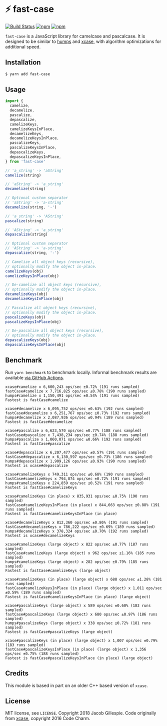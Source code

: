 # ⚡ fast-case

[![Build Status](https://github.com/jacobwgillespie/fast-case/workflows/CI/badge.svg)](https://github.com/jacobwgillespie/fast-case/actions)
[![npm](https://badgen.net/npm/dm/fast-case)](https://www.npmjs.com/package/fast-case)
[![npm](https://badgen.net/npm/v/fast-case)](https://www.npmjs.com/package/fast-case)

`fast-case` is a JavaScript library for camelcase and pascalcase. It is designed to be similar to [humps][0] and [xcase][1], with algorithm optimizations for additional speed.

## Installation

```bash
$ yarn add fast-case
```

## Usage

```javascript
import {
  camelize,
  decamelize,
  pascalize,
  depascalize,
  camelizeKeys,
  camelizeKeysInPlace,
  decamelizeKeys,
  decamelizeKeysInPlace,
  pascalizeKeys,
  pascalizeKeysInPlace,
  depascalizeKeys,
  depascalizeKeysInPlace,
} from 'fast-case'

// 'a_string' -> 'aString'
camelize(string)

// 'aString' -> 'a_string'
decamelize(string)

// Optional custom separator
// 'aString' -> 'a-string'
decamelize(string, '-')

// 'a_string' -> 'AString'
pascalize(string)

// 'AString' -> 'a_string'
depascalize(string)

// Optional custom separator
// 'AString' -> 'a-string'
depascalize(string, '-')

// Camelize all object keys (recursive),
// optionally modify the object in-place.
camelizeKeys(obj)
camelizeKeysInPlace(obj)

// De-camelize all object keys (recursive),
// optionally modify the object in-place.
decamelizeKeys(obj)
decamelizeKeysInPlace(obj)

// Pascalize all object keys (recursive),
// optionally modify the object in-place.
pascalizeKeys(obj)
pascalizeKeysInPlace(obj)

// De-pascalize all object keys (recursive),
// optionally modify the object in-place.
depascalizeKeys(obj)
depascalizeKeysInPlace(obj)
```

## Benchmark

Run `yarn benchmark` to benchmark locally. Informal benchmark results are available [via GitHub Actions](https://github.com/jacobwgillespie/fast-case/actions?query=workflow%3ABenchmark).

```
xcase#camelize x 6,600,243 ops/sec ±0.72% (191 runs sampled)
fastCase#camelize x 7,716,825 ops/sec ±0.78% (190 runs sampled)
humps#camelize x 1,150,491 ops/sec ±0.54% (191 runs sampled)
Fastest is fastCase#camelize

xcase#decamelize x 6,095,752 ops/sec ±0.63% (192 runs sampled)
fastCase#decamelize x 6,251,767 ops/sec ±0.73% (192 runs sampled)
humps#decamelize x 2,087,936 ops/sec ±0.94% (189 runs sampled)
Fastest is fastCase#decamelize

xcase#pascalize x 6,623,570 ops/sec ±0.77% (188 runs sampled)
fastCase#pascalize x 7,438,234 ops/sec ±0.74% (188 runs sampled)
humps#pascalize x 1,060,071 ops/sec ±0.66% (192 runs sampled)
Fastest is fastCase#pascalize

xcase#depascalize x 6,207,477 ops/sec ±0.57% (191 runs sampled)
fastCase#depascalize x 6,130,597 ops/sec ±0.73% (186 runs sampled)
humps#depascalize x 1,909,126 ops/sec ±0.93% (190 runs sampled)
Fastest is xcase#depascalize

xcase#camelizeKeys x 749,311 ops/sec ±0.68% (190 runs sampled)
fastCase#camelizeKeys x 794,874 ops/sec ±0.72% (191 runs sampled)
humps#camelizeKeys x 224,859 ops/sec ±0.52% (191 runs sampled)
Fastest is fastCase#camelizeKeys

xcase#camelizeKeys (in place) x 835,931 ops/sec ±0.75% (190 runs sampled)
fastCase#camelizeKeysInPlace (in place) x 844,663 ops/sec ±0.88% (191 runs sampled)
Fastest is fastCase#camelizeKeysInPlace (in place)

xcase#decamelizeKeys x 812,360 ops/sec ±0.86% (191 runs sampled)
fastCase#decamelizeKeys x 786,222 ops/sec ±0.69% (189 runs sampled)
humps#decamelizeKeys x 378,324 ops/sec ±0.70% (192 runs sampled)
Fastest is xcase#decamelizeKeys

xcase#camelizeKeys (large object) x 822 ops/sec ±0.77% (187 runs sampled)
fastCase#camelizeKeys (large object) x 962 ops/sec ±1.16% (185 runs sampled)
humps#camelizeKeys (large object) x 282 ops/sec ±0.79% (185 runs sampled)
Fastest is fastCase#camelizeKeys (large object)

xcase#camelizeKeys (in place) (large object) x 688 ops/sec ±1.28% (181 runs sampled)
fastCase#camelizeKeysInPlace (in place) (large object) x 1,011 ops/sec ±0.59% (189 runs sampled)
Fastest is fastCase#camelizeKeysInPlace (in place) (large object)

xcase#pascalizeKeys (large object) x 589 ops/sec ±0.60% (183 runs sampled)
fastCase#pascalizeKeys (large object) x 680 ops/sec ±0.97% (186 runs sampled)
humps#pascalizeKeys (large object) x 338 ops/sec ±0.72% (181 runs sampled)
Fastest is fastCase#pascalizeKeys (large object)

xcase#pascalizeKeys (in place) (large object) x 1,007 ops/sec ±0.79% (183 runs sampled)
fastCase#pascalizeKeysInPlace (in place) (large object) x 1,356 ops/sec ±0.75% (188 runs sampled)
Fastest is fastCase#pascalizeKeysInPlace (in place) (large object)
```

## Credits

This module is based in part on an older C++ based version of `xcase`.

## License

MIT license, see `LICENSE`. Copyright 2018 Jacob Gillespie. Code originally from [xcase][1], copyright 2016 Code Charm.

[0]: https://github.com/domchristie/humps
[1]: https://github.com/encharm/xcase
